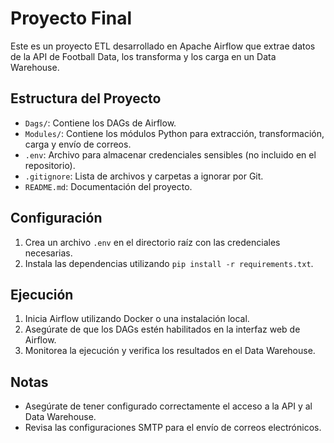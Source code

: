 # Proyecto Final

Este es un proyecto ETL desarrollado en Apache Airflow que extrae datos de la API de Football Data, los transforma y los carga en un Data Warehouse.

## Estructura del Proyecto

- `Dags/`: Contiene los DAGs de Airflow.
- `Modules/`: Contiene los módulos Python para extracción, transformación, carga y envío de correos.
- `.env`: Archivo para almacenar credenciales sensibles (no incluido en el repositorio).
- `.gitignore`: Lista de archivos y carpetas a ignorar por Git.
- `README.md`: Documentación del proyecto.

## Configuración

1. Crea un archivo `.env` en el directorio raíz con las credenciales necesarias.
2. Instala las dependencias utilizando `pip install -r requirements.txt`.

## Ejecución

1. Inicia Airflow utilizando Docker o una instalación local.
2. Asegúrate de que los DAGs estén habilitados en la interfaz web de Airflow.
3. Monitorea la ejecución y verifica los resultados en el Data Warehouse.

## Notas

- Asegúrate de tener configurado correctamente el acceso a la API y al Data Warehouse.
- Revisa las configuraciones SMTP para el envío de correos electrónicos.
